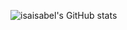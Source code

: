 
![isaisabel's GitHub stats](https://github-readme-stats.vercel.app/api?username=isaisabel&show_icons=true&theme=radical&hide=stars&count_private=true&hide_rank=true&include_all_commits=true&custom_title=Isabel%20Tuson%20(she%2Fthey))
